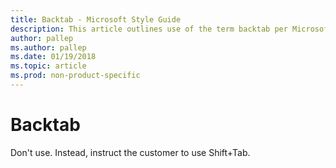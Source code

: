 ```yaml
---
title: Backtab - Microsoft Style Guide
description: This article outlines use of the term backtab per Microsoft style guidelines.
author: pallep
ms.author: pallep
ms.date: 01/19/2018
ms.topic: article
ms.prod: non-product-specific
---
```


# Backtab

Don't use. Instead, instruct the customer to use Shift+Tab.

